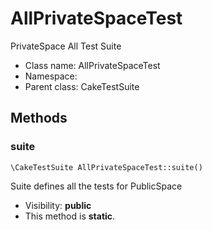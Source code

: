 AllPrivateSpaceTest
===============

PrivateSpace All Test Suite




* Class name: AllPrivateSpaceTest
* Namespace: 
* Parent class: CakeTestSuite







Methods
-------


### suite

    \CakeTestSuite AllPrivateSpaceTest::suite()

Suite defines all the tests for PublicSpace



* Visibility: **public**
* This method is **static**.



